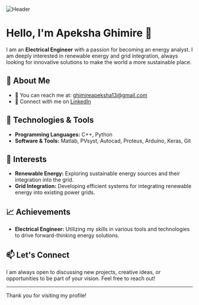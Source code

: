 ![Header](https://github.com/Apeksha-113/Apeksha-113/raw/main/header.png)

# Hello, I'm Apeksha Ghimire 👋

I am an **Electrical Engineer** with a passion for becoming an energy analyst. I am deeply interested in renewable energy and grid integration, always looking for innovative solutions to make the world a more sustainable place.

## 💬 About Me
- 📧 You can reach me at: [ghimireapeksha13@gmail.com](mailto:ghimireapeksha13@gmail.com)
- 🔗 Connect with me on [LinkedIn](https://www.linkedin.com/in/apeksha-ghimire-2b30b51a1/)

## 🔧 Technologies & Tools
- **Programming Languages:** C++, Python
- **Software & Tools:** Matlab, PVsyst, Autocad, Proteus, Arduino, Keras, Git

## 🌱 Interests
- **Renewable Energy:** Exploring sustainable energy sources and their integration into the grid.
- **Grid Integration:** Developing efficient systems for integrating renewable energy into existing power grids.

## 📈 Achievements
- **Electrical Engineer:** Utilizing my skills in various tools and technologies to drive forward-thinking energy solutions.

## 📫 Let's Connect
I am always open to discussing new projects, creative ideas, or opportunities to be part of your vision. Feel free to reach out!

---

Thank you for visiting my profile!
